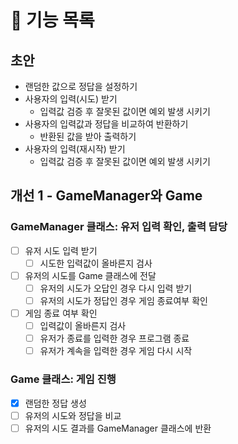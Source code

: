 # 🧾 기능 목록

## 초안

- 랜덤한 값으로 정답을 설정하기
- 사용자의 입력(시도) 받기
    - 입력값 검증 후 잘못된 값이면 예외 발생 시키기
- 사용자의 입력값과 정답을 비교하여 반환하기
    - 반환된 값을 받아 출력하기
- 사용자의 입력(재시작) 받기
    - 입력값 검증 후 잘못된 값이면 예외 발생 시키기

## 개선 1 - GameManager와 Game

### GameManager 클래스: 유저 입력 확인, 출력 담당

- [ ] 유저 시도 입력 받기
    - [ ] 시도한 입력값이 올바른지 검사
- [ ] 유저의 시도를 Game 클래스에 전달
    - [ ] 유저의 시도가 오답인 경우 다시 입력 받기
    - [ ] 유저의 시도가 정답인 경우 게임 종료여부 확인
- [ ] 게임 종료 여부 확인
    - [ ] 입력값이 올바른지 검사
    - [ ] 유저가 종료를 입력한 경우 프로그램 종료
    - [ ] 유저가 계속을 입력한 경우 게임 다시 시작

### Game 클래스: 게임 진행

- [X] 랜덤한 정답 생성
- [ ] 유저의 시도와 정답을 비교
- [ ] 유저의 시도 결과를 GameManager 클래스에 반환